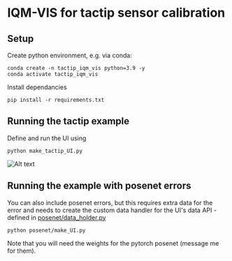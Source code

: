 # IQM-VIS for tactip sensor calibration

## Setup
Create python environment, e.g. via conda:
```
conda create -n tactip_iqm_vis python=3.9 -y
conda activate tactip_iqm_vis
```
Install dependancies
```
pip install -r requirements.txt
```
## Running the tactip example
Define and run the UI using
```
python make_tactip_UI.py
```
![Alt text](https://github.com/mattclifford1/tactip-sensor-IQM-VIS/blob/main/pics/sensor-calibration.gif?raw=true "Tactip UI") 

## Running the example with posenet errors
You can also include posenet errors, but this requires extra data for the error and needs to create the custom data handler for the UI's data API - defined in [posenet/data_holder.py](posenet/data_holder.py)
```
python posenet/make_UI.py
```
Note that you will need the weights for the pytorch posenet (message me for them).
